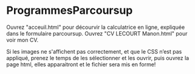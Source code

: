 # ProgrammesParcoursup
Ouvrez "acceuil.html" pour décourvir la calculatrice en ligne, expliquée dans le formulaire parcoursup.
Ouvrez "CV LECOURT Manon.html" pour voir mon CV.

Si les images ne s'affichent pas correctement, et que le CSS n’est pas appliqué, prenez le temps de les sélectionner et les ouvrir, puis ouvrez la page html, elles apparaitront et le fichier sera mis en forme!
